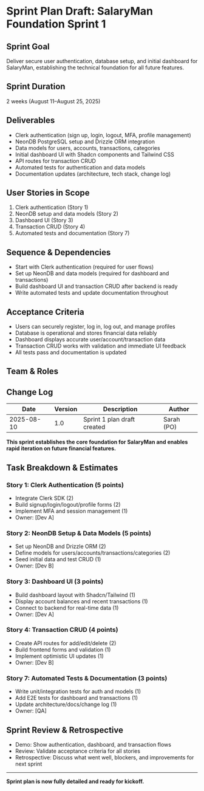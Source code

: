 # Sprint Plan Draft: SalaryMan Foundation Sprint 1

## Sprint Goal
Deliver secure user authentication, database setup, and initial dashboard for SalaryMan, establishing the technical foundation for all future features.

## Sprint Duration
2 weeks (August 11–August 25, 2025)

## Deliverables
- Clerk authentication (sign up, login, logout, MFA, profile management)
- NeonDB PostgreSQL setup and Drizzle ORM integration
- Data models for users, accounts, transactions, categories
- Initial dashboard UI with Shadcn components and Tailwind CSS
- API routes for transaction CRUD
- Automated tests for authentication and data models
- Documentation updates (architecture, tech stack, change log)

## User Stories in Scope
1. Clerk authentication (Story 1)
2. NeonDB setup and data models (Story 2)
3. Dashboard UI (Story 3)
4. Transaction CRUD (Story 4)
5. Automated tests and documentation (Story 7)

## Sequence & Dependencies
- Start with Clerk authentication (required for user flows)
- Set up NeonDB and data models (required for dashboard and transactions)
- Build dashboard UI and transaction CRUD after backend is ready
- Write automated tests and update documentation throughout

## Acceptance Criteria
- Users can securely register, log in, log out, and manage profiles
- Database is operational and stores financial data reliably
- Dashboard displays accurate user/account/transaction data
- Transaction CRUD works with validation and immediate UI feedback
- All tests pass and documentation is updated

## Team & Roles

## Change Log
| Date       | Version | Description                | Author   |
|------------|---------|----------------------------|----------|
| 2025-08-10 | 1.0     | Sprint 1 plan draft created | Sarah (PO) |


**This sprint establishes the core foundation for SalaryMan and enables rapid iteration on future financial features.**
## Task Breakdown & Estimates

### Story 1: Clerk Authentication (5 points)
- Integrate Clerk SDK (2)
- Build signup/login/logout/profile forms (2)
- Implement MFA and session management (1)
- Owner: [Dev A]

### Story 2: NeonDB Setup & Data Models (5 points)
- Set up NeonDB and Drizzle ORM (2)
- Define models for users/accounts/transactions/categories (2)
- Seed initial data and test CRUD (1)
- Owner: [Dev B]

### Story 3: Dashboard UI (3 points)
- Build dashboard layout with Shadcn/Tailwind (1)
- Display account balances and recent transactions (1)
- Connect to backend for real-time data (1)
- Owner: [Dev A]

### Story 4: Transaction CRUD (4 points)
- Create API routes for add/edit/delete (2)
- Build frontend forms and validation (1)
- Implement optimistic UI updates (1)
- Owner: [Dev B]

### Story 7: Automated Tests & Documentation (3 points)
- Write unit/integration tests for auth and models (1)
- Add E2E tests for dashboard and transactions (1)
- Update architecture/docs/change log (1)
- Owner: [QA]

## Sprint Review & Retrospective
- Demo: Show authentication, dashboard, and transaction flows
- Review: Validate acceptance criteria for all stories
- Retrospective: Discuss what went well, blockers, and improvements for next sprint

---

**Sprint plan is now fully detailed and ready for kickoff.**
